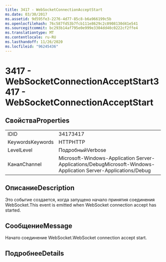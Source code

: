 ```yaml
---
title: 3417 - WebSocketConnectionAcceptStart
ms.date: 03/30/2017
ms.assetid: 9d595fe3-2276-4d77-85c8-b6a966199c5b
ms.openlocfilehash: 76c587fd53b7fcb111e8629c2c0908130d41e541
ms.sourcegitcommit: bc293b14af795e0e999e3304dd40c0222cf2ffe4
ms.translationtype: MT
ms.contentlocale: ru-RU
ms.lasthandoff: 11/26/2020
ms.locfileid: "96245436"
---
```

# <a name="3417---websocketconnectionacceptstart"></a><span data-ttu-id="5d0cc-102">3417 - WebSocketConnectionAcceptStart</span><span class="sxs-lookup"><span data-stu-id="5d0cc-102">3417 - WebSocketConnectionAcceptStart</span></span>

## <a name="properties"></a><span data-ttu-id="5d0cc-103">Свойства</span><span class="sxs-lookup"><span data-stu-id="5d0cc-103">Properties</span></span>  
  
|||  
|-|-|  
|<span data-ttu-id="5d0cc-104">ID</span><span class="sxs-lookup"><span data-stu-id="5d0cc-104">ID</span></span>|<span data-ttu-id="5d0cc-105">3417</span><span class="sxs-lookup"><span data-stu-id="5d0cc-105">3417</span></span>|  
|<span data-ttu-id="5d0cc-106">Keywords</span><span class="sxs-lookup"><span data-stu-id="5d0cc-106">Keywords</span></span>|<span data-ttu-id="5d0cc-107">HTTP</span><span class="sxs-lookup"><span data-stu-id="5d0cc-107">HTTP</span></span>|  
|<span data-ttu-id="5d0cc-108">Level</span><span class="sxs-lookup"><span data-stu-id="5d0cc-108">Level</span></span>|<span data-ttu-id="5d0cc-109">Подробный</span><span class="sxs-lookup"><span data-stu-id="5d0cc-109">Verbose</span></span>|  
|<span data-ttu-id="5d0cc-110">Канал</span><span class="sxs-lookup"><span data-stu-id="5d0cc-110">Channel</span></span>|<span data-ttu-id="5d0cc-111">Microsoft-Windows-Application Server-Applications/Debug</span><span class="sxs-lookup"><span data-stu-id="5d0cc-111">Microsoft-Windows-Application Server-Applications/Debug</span></span>|  
  
## <a name="description"></a><span data-ttu-id="5d0cc-112">Описание</span><span class="sxs-lookup"><span data-stu-id="5d0cc-112">Description</span></span>  

 <span data-ttu-id="5d0cc-113">Это событие создается, когда запущено начало принятия соединения WebSocket.</span><span class="sxs-lookup"><span data-stu-id="5d0cc-113">This event is emitted when WebSocket connection accept has started.</span></span>  
  
## <a name="message"></a><span data-ttu-id="5d0cc-114">Сообщение</span><span class="sxs-lookup"><span data-stu-id="5d0cc-114">Message</span></span>  

 <span data-ttu-id="5d0cc-115">Начато соединение WebSocket.</span><span class="sxs-lookup"><span data-stu-id="5d0cc-115">WebSocket connection accept start.</span></span>  
  
## <a name="details"></a><span data-ttu-id="5d0cc-116">Подробнее</span><span class="sxs-lookup"><span data-stu-id="5d0cc-116">Details</span></span>
